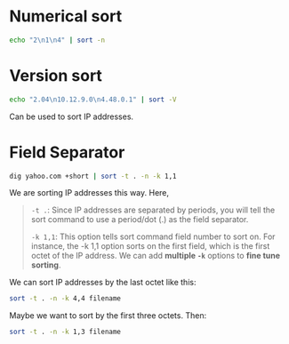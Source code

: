 # Numerical sort
```bash
echo "2\n1\n4" | sort -n 
```

# Version sort
```bash
echo "2.04\n10.12.9.0\n4.48.0.1" | sort -V
```
Can be used to sort IP addresses.

# Field Separator
```bash
dig yahoo.com +short | sort -t . -n -k 1,1
```
We are sorting IP addresses this way.
Here, 
>`-t .`: Since IP addresses are separated by periods, you will tell the sort command to use a period/dot (.) as the field separator.
>
>`-k 1,1`: This option tells sort command field number to sort on. For instance, the -k 1,1 option sorts on the first field, which is the first octet of the IP address. We can add **multiple `-k`** options to **fine tune sorting**.

We can sort IP addresses by the last octet like this: 
```bash
sort -t . -n -k 4,4 filename
```
Maybe we want to sort by the first three octets. Then:
```bash
sort -t . -n -k 1,3 filename
```
